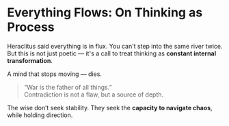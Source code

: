 # Everything Flows: On Thinking as Process

Heraclitus said everything is in flux. You can't step into the same river twice. But this is not just poetic — it's a call to treat thinking as **constant internal transformation**.

A mind that stops moving — dies.

> “War is the father of all things.”  
> Contradiction is not a flaw, but a source of depth.

The wise don’t seek stability. They seek the **capacity to navigate chaos**, while holding direction.
